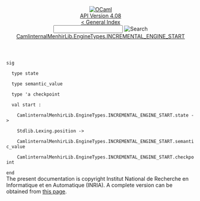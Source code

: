 <!-- ((! set title API !)) ((! set documentation !)) ((! set api !)) ((! set nobreadcrumb !)) -->
<div class="api"><header><nav class="toc brand"><a class="brand" href="https://ocaml.org/"><img src="colour-logo-gray.svg" class="svg" alt="OCaml"></a></nav><nav class="toc"><div class="toc_version"><a href="/docs" id="version-select">API Version 4.08</a></div><a href="index.html">&lt; General Index</a><div class="api_search"><input type="text" name="apisearch" id="api_search" oninput="mySearch(false);" onkeypress="this.oninput();" onclick="this.oninput();" onpaste="this.oninput();">
<img src="search_icon.svg" alt="Search" class="svg" onclick="mySearch(false)"></div>
<div id="search_results"></div><div class="toc_title"><a href="CamlinternalMenhirLib.EngineTypes.INCREMENTAL_ENGINE_START.html">CamlinternalMenhirLib.EngineTypes.INCREMENTAL_ENGINE_START</a></div><ul></ul></nav></header>
<code class="code"><span class="keyword">sig</span><br>
&nbsp;&nbsp;<span class="keyword">type</span>&nbsp;state<br>
&nbsp;&nbsp;<span class="keyword">type</span>&nbsp;semantic_value<br>
&nbsp;&nbsp;<span class="keyword">type</span>&nbsp;<span class="keywordsign">'</span>a&nbsp;checkpoint<br>
&nbsp;&nbsp;<span class="keyword">val</span>&nbsp;start&nbsp;:<br>
&nbsp;&nbsp;&nbsp;&nbsp;<span class="constructor">CamlinternalMenhirLib</span>.<span class="constructor">EngineTypes</span>.<span class="constructor">INCREMENTAL_ENGINE_START</span>.state&nbsp;<span class="keywordsign">-&gt;</span><br>
&nbsp;&nbsp;&nbsp;&nbsp;<span class="constructor">Stdlib</span>.<span class="constructor">Lexing</span>.position&nbsp;<span class="keywordsign">-&gt;</span><br>
&nbsp;&nbsp;&nbsp;&nbsp;<span class="constructor">CamlinternalMenhirLib</span>.<span class="constructor">EngineTypes</span>.<span class="constructor">INCREMENTAL_ENGINE_START</span>.semantic_value<br>
&nbsp;&nbsp;&nbsp;&nbsp;<span class="constructor">CamlinternalMenhirLib</span>.<span class="constructor">EngineTypes</span>.<span class="constructor">INCREMENTAL_ENGINE_START</span>.checkpoint<br>
<span class="keyword">end</span></code>
<div class="copyright">The present documentation is copyright Institut National de Recherche en Informatique et en Automatique (INRIA). A complete version can be obtained from <a href="http://caml.inria.fr/pub/docs/manual-ocaml/">this page</a>.</div></div>
